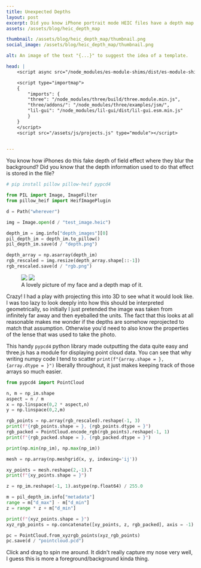 ```yaml
---
title: Unexpected Depths
layout: post
excerpt: Did you know iPhone portrait mode HEIC files have a depth map in them?
assets: /assets/blog/heic_depth_map

thumbnail: /assets/blog/heic_depth_map/thumbnail.png
social_image: /assets/blog/heic_depth_map/thumbnail.png

alt: An image of the text "{...}" to suggest the idea of a template.

head: |
    <script async src="/node_modules/es-module-shims/dist/es-module-shims.js"></script>

    <script type="importmap">
    {
        "imports": {
        "three": "/node_modules/three/build/three.module.min.js",
        "three/addons/": "/node_modules/three/examples/jsm/",
        "lil-gui": "/node_modules/lil-gui/dist/lil-gui.esm.min.js"
        }
    }
    </script>
    <script src="/assets/js/projects.js" type="module"></script>
    

---
```


You know how iPhones do this fake depth of field effect where they blur the background? Did you know that the depth information used to do that effect is stored in the file?

```python
# pip install pillow pillow-heif pypcd4

from PIL import Image, ImageFilter
from pillow_heif import HeifImagePlugin

d = Path("wherever")

img = Image.open(d / "test_image.heic")

depth_im = img.info["depth_images"][0]
pil_depth_im = depth_im.to_pillow()
pil_depth_im.save(d / "depth.png")

depth_array = np.asarray(depth_im)
rgb_rescaled = img.resize(depth_array.shape[::-1])
rgb_rescaled.save(d / "rgb.png")
```

<figure class="two-wide">
<img src="{{page.assets}}/rgb.png">
<img src="{{page.assets}}/depth.png">
<figcaption> A lovely picture of my face and a depth map of it. </figcaption>
</figure>


Crazy! I had a play with projecting this into 3D to see what it would look like. I was too lazy to look deeply into how this should be interpreted geometrically, so initially I just pretended the image was taken from infinitely far away and then eyeballed the units. The fact that this looks at all reasonable makes me wonder if the depths are somehow reprojected to match that assumption. Otherwise you'd need to also know the properties of the lense that was used to take the photo.

This handy `pypcd4` python library made outputting the data quite easy and three.js has a module for displaying point cloud data. You can see that why writing numpy code I tend to scatter `print(f"{array.shape = }, {array.dtype = }")` liberally throughout, it just makes keeping track of those arrays so much easier.

```python
from pypcd4 import PointCloud

n, m = np_im.shape
aspect = n / m
x = np.linspace(0,2 * aspect,n)
y = np.linspace(0,2,m)

rgb_points = np.array(rgb_rescaled).reshape(-1, 3)
print(f"{rgb_points.shape = }, {rgb_points.dtype = }")
rgb_packed = PointCloud.encode_rgb(rgb_points).reshape(-1, 1)
print(f"{rgb_packed.shape = }, {rgb_packed.dtype = }")

print(np.min(np_im), np.max(np_im))

mesh = np.array(np.meshgrid(x, y, indexing='ij'))

xy_points = mesh.reshape(2,-1).T
print(f"{xy_points.shape = }")

z = np_im.reshape(-1, 1).astype(np.float64) / 255.0

m = pil_depth_im.info["metadata"]
range = m["d_max"] - m["d_min"]
z = range * z + m["d_min"]

print(f"{xyz_points.shape = }")
xyz_rgb_points = np.concatenate([xy_points, z, rgb_packed], axis = -1)

pc = PointCloud.from_xyzrgb_points(xyz_rgb_points)
pc.save(d / "pointcloud.pcd")
```

Click and drag to spin me around. It didn't really capture my nose very well, I guess this is more a foreground/background kinda thing. 

<canvas style ="width: 100%;" id="canvas-id-1"></canvas>

<script type="module">
import * as THREE from "three";
import { OrbitControls } from "three/addons/controls/OrbitControls.js";
import { DragControls } from "three/addons/controls/DragControls.js";
import { PCDLoader } from 'three/addons/loaders/PCDLoader.js';
import { GUI } from 'three/addons/libs/lil-gui.module.min.js';

let canvas, scene, camera, renderer, gui, orbitControls;
const d = 1;

init();

function init() {
  canvas = document.getElementById('canvas-id-1');
  const loader = new PCDLoader();
  scene = new THREE.Scene();

    loader.load( '{{page.assets}}/pointcloud.pcd', function ( points ) {
    points.geometry.center();
    // points.geometry.rotateZ( -Math.PI );
    // points.geometry.rotateY( Math.PI/2 );

    points.geometry.rotateZ( -Math.PI/2 );
    // points.geometry.rotateY( Math.PI/2 );
    points.name = 'depth_map';
    scene.add( points );
    scene.add( new THREE.AxesHelper( 1 ) );

    points.material.color = new THREE.Color(0x999999);
    points.material.size = 0.001

    render();

} );

  // --- Scene ---
  const aspect = canvas.clientWidth / canvas.clientHeight;
  camera = new THREE.PerspectiveCamera( 30, aspect, 0.01, 40 );
  camera.position.set( 0, 0, 5);
  camera.lookAt(0, 0, 0);

  // --- Renderer (use the existing canvas) ---
  renderer = new THREE.WebGLRenderer({ alpha: true, canvas: canvas, antialias: true });
  renderer.setSize(canvas.clientWidth, canvas.clientHeight,);

  // --- OrbitControls ---
  orbitControls = new OrbitControls(camera, renderer.domElement);
  orbitControls.addEventListener( 'change', render ); // use if there is no animation loop
    // controls.minDistance = 0.5;
    // controls.maxDistance = 10;
//   orbitControls.enableRotate = false;  
//   orbitControls.enablePan = false;
//   orbitControls.enableDamping = true;
//   orbitControls.dampingFactor = 0.05;


  // --- Lights ---
  const ambientLight = new THREE.AmbientLight(0xffffff, 0.7);
  scene.add(ambientLight);

  const dirLight = new THREE.DirectionalLight(0xffffff, 0.7);
  dirLight.position.set(5, 5, 10);
  scene.add(dirLight);

  window.addEventListener('resize', onWindowResize, false);
}

function onWindowResize() {
  const aspect = canvas.clientWidth / canvas.clientHeight;
  camera.left   = -d * aspect;
  camera.right  =  d * aspect;
  camera.top    =  d;
  camera.bottom = -d;
  camera.updateProjectionMatrix();

  renderer.setSize(canvas.clientWidth, canvas.clientHeight);
}

function render() {
  renderer.render(scene, camera);
}
</script>